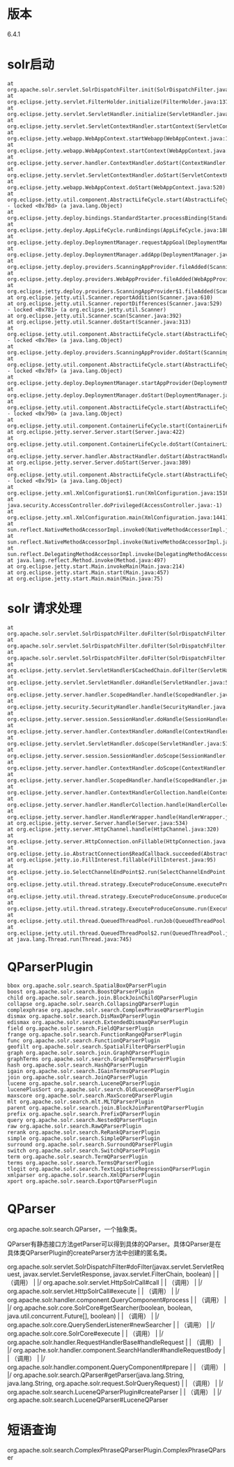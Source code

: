 # 版本

6.4.1

# solr启动

```
at org.apache.solr.servlet.SolrDispatchFilter.init(SolrDispatchFilter.java:136)
at org.eclipse.jetty.servlet.FilterHolder.initialize(FilterHolder.java:137)
at org.eclipse.jetty.servlet.ServletHandler.initialize(ServletHandler.java:873)
at org.eclipse.jetty.servlet.ServletContextHandler.startContext(ServletContextHandler.java:349)
at org.eclipse.jetty.webapp.WebAppContext.startWebapp(WebAppContext.java:1404)
at org.eclipse.jetty.webapp.WebAppContext.startContext(WebAppContext.java:1366)
at org.eclipse.jetty.server.handler.ContextHandler.doStart(ContextHandler.java:778)
at org.eclipse.jetty.servlet.ServletContextHandler.doStart(ServletContextHandler.java:262)
at org.eclipse.jetty.webapp.WebAppContext.doStart(WebAppContext.java:520)
at org.eclipse.jetty.util.component.AbstractLifeCycle.start(AbstractLifeCycle.java:68)
- locked <0x78d> (a java.lang.Object)
at org.eclipse.jetty.deploy.bindings.StandardStarter.processBinding(StandardStarter.java:41)
at org.eclipse.jetty.deploy.AppLifeCycle.runBindings(AppLifeCycle.java:188)
at org.eclipse.jetty.deploy.DeploymentManager.requestAppGoal(DeploymentManager.java:499)
at org.eclipse.jetty.deploy.DeploymentManager.addApp(DeploymentManager.java:147)
at org.eclipse.jetty.deploy.providers.ScanningAppProvider.fileAdded(ScanningAppProvider.java:180)
at org.eclipse.jetty.deploy.providers.WebAppProvider.fileAdded(WebAppProvider.java:458)
at org.eclipse.jetty.deploy.providers.ScanningAppProvider$1.fileAdded(ScanningAppProvider.java:64)
at org.eclipse.jetty.util.Scanner.reportAddition(Scanner.java:610)
at org.eclipse.jetty.util.Scanner.reportDifferences(Scanner.java:529)
- locked <0x781> (a org.eclipse.jetty.util.Scanner)
at org.eclipse.jetty.util.Scanner.scan(Scanner.java:392)
at org.eclipse.jetty.util.Scanner.doStart(Scanner.java:313)
at org.eclipse.jetty.util.component.AbstractLifeCycle.start(AbstractLifeCycle.java:68)
- locked <0x78e> (a java.lang.Object)
at org.eclipse.jetty.deploy.providers.ScanningAppProvider.doStart(ScanningAppProvider.java:150)
at org.eclipse.jetty.util.component.AbstractLifeCycle.start(AbstractLifeCycle.java:68)
- locked <0x78f> (a java.lang.Object)
at org.eclipse.jetty.deploy.DeploymentManager.startAppProvider(DeploymentManager.java:561)
at org.eclipse.jetty.deploy.DeploymentManager.doStart(DeploymentManager.java:236)
at org.eclipse.jetty.util.component.AbstractLifeCycle.start(AbstractLifeCycle.java:68)
- locked <0x790> (a java.lang.Object)
at org.eclipse.jetty.util.component.ContainerLifeCycle.start(ContainerLifeCycle.java:131)
at org.eclipse.jetty.server.Server.start(Server.java:422)
at org.eclipse.jetty.util.component.ContainerLifeCycle.doStart(ContainerLifeCycle.java:113)
at org.eclipse.jetty.server.handler.AbstractHandler.doStart(AbstractHandler.java:61)
at org.eclipse.jetty.server.Server.doStart(Server.java:389)
at org.eclipse.jetty.util.component.AbstractLifeCycle.start(AbstractLifeCycle.java:68)
- locked <0x791> (a java.lang.Object)
at org.eclipse.jetty.xml.XmlConfiguration$1.run(XmlConfiguration.java:1516)
at java.security.AccessController.doPrivileged(AccessController.java:-1)
at org.eclipse.jetty.xml.XmlConfiguration.main(XmlConfiguration.java:1441)
at sun.reflect.NativeMethodAccessorImpl.invoke0(NativeMethodAccessorImpl.java:-1)
at sun.reflect.NativeMethodAccessorImpl.invoke(NativeMethodAccessorImpl.java:62)
at sun.reflect.DelegatingMethodAccessorImpl.invoke(DelegatingMethodAccessorImpl.java:43)
at java.lang.reflect.Method.invoke(Method.java:497)
at org.eclipse.jetty.start.Main.invokeMain(Main.java:214)
at org.eclipse.jetty.start.Main.start(Main.java:457)
at org.eclipse.jetty.start.Main.main(Main.java:75)
```

# solr 请求处理

```
at org.apache.solr.servlet.SolrDispatchFilter.doFilter(SolrDispatchFilter.java:300)
at org.apache.solr.servlet.SolrDispatchFilter.doFilter(SolrDispatchFilter.java:351)
at org.apache.solr.servlet.SolrDispatchFilter.doFilter(SolrDispatchFilter.java:296)
at org.eclipse.jetty.servlet.ServletHandler$CachedChain.doFilter(ServletHandler.java:1691)
at org.eclipse.jetty.servlet.ServletHandler.doHandle(ServletHandler.java:582)
at org.eclipse.jetty.server.handler.ScopedHandler.handle(ScopedHandler.java:143)
at org.eclipse.jetty.security.SecurityHandler.handle(SecurityHandler.java:548)
at org.eclipse.jetty.server.session.SessionHandler.doHandle(SessionHandler.java:226)
at org.eclipse.jetty.server.handler.ContextHandler.doHandle(ContextHandler.java:1180)
at org.eclipse.jetty.servlet.ServletHandler.doScope(ServletHandler.java:512)
at org.eclipse.jetty.server.session.SessionHandler.doScope(SessionHandler.java:185)
at org.eclipse.jetty.server.handler.ContextHandler.doScope(ContextHandler.java:1112)
at org.eclipse.jetty.server.handler.ScopedHandler.handle(ScopedHandler.java:141)
at org.eclipse.jetty.server.handler.ContextHandlerCollection.handle(ContextHandlerCollection.java:213)
at org.eclipse.jetty.server.handler.HandlerCollection.handle(HandlerCollection.java:119)
at org.eclipse.jetty.server.handler.HandlerWrapper.handle(HandlerWrapper.java:134)
at org.eclipse.jetty.server.Server.handle(Server.java:534)
at org.eclipse.jetty.server.HttpChannel.handle(HttpChannel.java:320)
at org.eclipse.jetty.server.HttpConnection.onFillable(HttpConnection.java:251)
at org.eclipse.jetty.io.AbstractConnection$ReadCallback.succeeded(AbstractConnection.java:273)
at org.eclipse.jetty.io.FillInterest.fillable(FillInterest.java:95)
at org.eclipse.jetty.io.SelectChannelEndPoint$2.run(SelectChannelEndPoint.java:93)
at org.eclipse.jetty.util.thread.strategy.ExecuteProduceConsume.executeProduceConsume(ExecuteProduceConsume.java:303)
at org.eclipse.jetty.util.thread.strategy.ExecuteProduceConsume.produceConsume(ExecuteProduceConsume.java:148)
at org.eclipse.jetty.util.thread.strategy.ExecuteProduceConsume.run(ExecuteProduceConsume.java:136)
at org.eclipse.jetty.util.thread.QueuedThreadPool.runJob(QueuedThreadPool.java:671)
at org.eclipse.jetty.util.thread.QueuedThreadPool$2.run(QueuedThreadPool.java:589)
at java.lang.Thread.run(Thread.java:745)
```

# QParserPlugin

```
bbox org.apache.solr.search.SpatialBoxQParserPlugin
boost org.apache.solr.search.BoostQParserPlugin
child org.apache.solr.search.join.BlockJoinChildQParserPlugin
collapse org.apache.solr.search.CollapsingQParserPlugin
complexphrase org.apache.solr.search.ComplexPhraseQParserPlugin
dismax org.apache.solr.search.DisMaxQParserPlugin
edismax org.apache.solr.search.ExtendedDismaxQParserPlugin
field org.apache.solr.search.FieldQParserPlugin
frange org.apache.solr.search.FunctionRangeQParserPlugin
func org.apache.solr.search.FunctionQParserPlugin
geofilt org.apache.solr.search.SpatialFilterQParserPlugin
graph org.apache.solr.search.join.GraphQParserPlugin
graphTerms org.apache.solr.search.GraphTermsQParserPlugin
hash org.apache.solr.search.HashQParserPlugin
igain org.apache.solr.search.IGainTermsQParserPlugin
join org.apache.solr.search.JoinQParserPlugin
lucene org.apache.solr.search.LuceneQParserPlugin
lucenePlusSort org.apache.solr.search.OldLuceneQParserPlugin
maxscore org.apache.solr.search.MaxScoreQParserPlugin
mlt org.apache.solr.search.mlt.MLTQParserPlugin
parent org.apache.solr.search.join.BlockJoinParentQParserPlugin
prefix org.apache.solr.search.PrefixQParserPlugin
query org.apache.solr.search.NestedQParserPlugin
raw org.apache.solr.search.RawQParserPlugin
rerank org.apache.solr.search.ReRankQParserPlugin
simple org.apache.solr.search.SimpleQParserPlugin
surround org.apache.solr.search.SurroundQParserPlugin
switch org.apache.solr.search.SwitchQParserPlugin
term org.apache.solr.search.TermQParserPlugin
terms org.apache.solr.search.TermsQParserPlugin
tlogit org.apache.solr.search.TextLogisticRegressionQParserPlugin
xmlparser org.apache.solr.search.XmlQParserPlugin
xport org.apache.solr.search.ExportQParserPlugin
```

# QParser

org.apache.solr.search.QParser，一个抽象类。

QParser有静态接口方法getParser可以得到具体的QParser。具体QParser是在具体类QParserPlugin的createParser方法中创建的匿名类。

org.apache.solr.servlet.SolrDispatchFilter#doFilter(javax.servlet.ServletRequest, javax.servlet.ServletResponse, javax.servlet.FilterChain, boolean)
   |
   |
（调用）
   |
  \|/
org.apache.solr.servlet.HttpSolrCall#call
   |
   |
（调用）
   |
  \|/
org.apache.solr.servlet.HttpSolrCall#execute
   |
   |
（调用）
   |
  \|/
org.apache.solr.handler.component.QueryComponent#process
   |
   |
（调用）
   |
  \|/
org.apache.solr.core.SolrCore#getSearcher(boolean, boolean, java.util.concurrent.Future[], boolean)
   |
   |
（调用）
   |
  \|/
org.apache.solr.core.QuerySenderListener#newSearcher
   |
   |
（调用）
   |
  \|/
org.apache.solr.core.SolrCore#execute
   |
   |
（调用）
   |
  \|/
org.apache.solr.handler.RequestHandlerBase#handleRequest
   |
   |
（调用）
   |
  \|/
org.apache.solr.handler.component.SearchHandler#handleRequestBody
   |
   |
（调用）
   |
  \|/
org.apache.solr.handler.component.QueryComponent#prepare
   |
   |
（调用）
   |
  \|/
org.apache.solr.search.QParser#getParser(java.lang.String, java.lang.String, org.apache.solr.request.SolrQueryRequest)
   |
   |
（调用）
   |
  \|/
org.apache.solr.search.LuceneQParserPlugin#createParser
   |
   |
（调用）
   |
  \|/
org.apache.solr.search.LuceneQParser#LuceneQParser



# 短语查询

org.apache.solr.search.ComplexPhraseQParserPlugin.ComplexPhraseQParser



